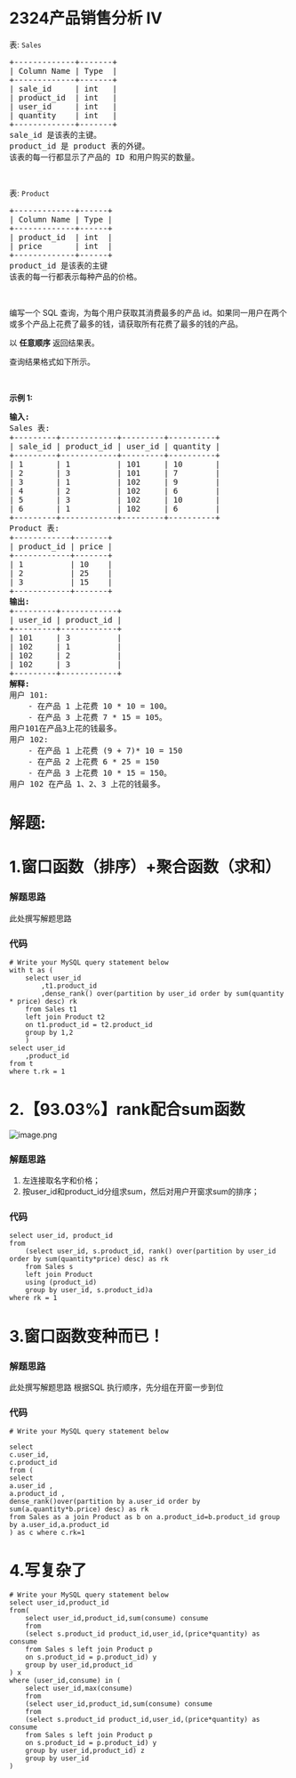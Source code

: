 # 2324产品销售分析 IV
<p>表: <code>Sales</code></p>

<pre>
+-------------+-------+
| Column Name | Type  |
+-------------+-------+
| sale_id     | int   |
| product_id  | int   |
| user_id     | int   |
| quantity    | int   |
+-------------+-------+
sale_id 是该表的主键。
product_id 是 product 表的外键。
该表的每一行都显示了产品的 ID 和用户购买的数量。
</pre>

<p>&nbsp;</p>

<p>表: <code>Product</code></p>

<pre>
+-------------+------+
| Column Name | Type |
+-------------+------+
| product_id  | int  |
| price       | int  |
+-------------+------+
product_id 是该表的主键
该表的每一行都表示每种产品的价格。
</pre>

<p>&nbsp;</p>

<p>编写一个 SQL 查询，为每个用户获取其消费最多的产品 id。如果同一用户在两个或多个产品上花费了最多的钱，请获取所有花费了最多的钱的产品。</p>

<p data-group="1-1">以 <strong>任意顺序</strong> 返回结果表。</p>

<p>查询结果格式如下所示。</p>

<p>&nbsp;</p>

<p><strong class="example">示例 1:</strong></p>

<pre>
<strong>输入:</strong> 
Sales 表:
+---------+------------+---------+----------+
| sale_id | product_id | user_id | quantity |
+---------+------------+---------+----------+
| 1       | 1          | 101     | 10       |
| 2       | 3          | 101     | 7        |
| 3       | 1          | 102     | 9        |
| 4       | 2          | 102     | 6        |
| 5       | 3          | 102     | 10       |
| 6       | 1          | 102     | 6        |
+---------+------------+---------+----------+
Product 表:
+------------+-------+
| product_id | price |
+------------+-------+
| 1          | 10    |
| 2          | 25    |
| 3          | 15    |
+------------+-------+
<strong>输出:</strong> 
+---------+------------+
| user_id | product_id |
+---------+------------+
| 101     | 3          |
| 102     | 1          |
| 102     | 2          |
| 102     | 3          |
+---------+------------+ 
<strong>解释:</strong> 
用户 101:
    - 在产品 1 上花费 10 * 10 = 100。
    - 在产品 3 上花费 7 * 15 = 105。
用户101在产品3上花的钱最多。
用户 102:
    - 在产品 1 上花费 (9 + 7)* 10 = 150
    - 在产品 2 上花费 6 * 25 = 150
    - 在产品 3 上花费 10 * 15 = 150。
用户 102 在产品 1、2、3 上花的钱最多。
</pre>
































# 解题:
# 1.窗口函数（排序）+聚合函数（求和）
### 解题思路
此处撰写解题思路

### 代码

```mysql
# Write your MySQL query statement below
with t as (
    select user_id
        ,t1.product_id
        ,dense_rank() over(partition by user_id order by sum(quantity * price) desc) rk 
    from Sales t1 
    left join Product t2 
    on t1.product_id = t2.product_id
    group by 1,2
    )
select user_id
    ,product_id
from t 
where t.rk = 1
```
# 2.【93.03%】rank配合sum函数
![image.png](https://pic.leetcode-cn.com/1664875795-uGJXsE-image.png)
### 解题思路
1. 左连接取名字和价格；
2. 按user_id和product_id分组求sum，然后对用户开窗求sum的排序；

### 代码

```mysql
select user_id, product_id
from
    (select user_id, s.product_id, rank() over(partition by user_id order by sum(quantity*price) desc) as rk
    from Sales s 
    left join Product 
    using (product_id)
    group by user_id, s.product_id)a 
where rk = 1
```
# 3.窗口函数变种而已！
### 解题思路
此处撰写解题思路
根据SQL 执行顺序，先分组在开窗一步到位
### 代码

```mysql
# Write your MySQL query statement below

select
c.user_id,
c.product_id 
from (
select 
a.user_id ,
a.product_id ,
dense_rank()over(partition by a.user_id order by sum(a.quantity*b.price) desc) as rk 
from Sales as a join Product as b on a.product_id=b.product_id group by a.user_id,a.product_id 
) as c where c.rk=1
```
# 4.写复杂了
```
# Write your MySQL query statement below
select user_id,product_id
from(
    select user_id,product_id,sum(consume) consume
    from
    (select s.product_id product_id,user_id,(price*quantity) as consume
    from Sales s left join Product p
    on s.product_id = p.product_id) y
    group by user_id,product_id
) x
where (user_id,consume) in (
    select user_id,max(consume) 
    from
    (select user_id,product_id,sum(consume) consume
    from
    (select s.product_id product_id,user_id,(price*quantity) as consume
    from Sales s left join Product p
    on s.product_id = p.product_id) y
    group by user_id,product_id) z
    group by user_id
)
```

